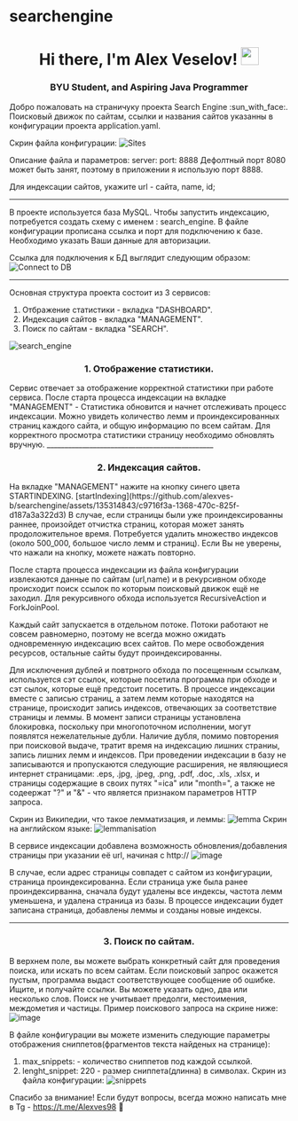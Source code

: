 # searchengine
<h1 align="center">Hi there, I'm Alex Veselov!</a> 
<img src="https://github.com/blackcater/blackcater/raw/main/images/Hi.gif" height="32"/></h1>
<h3 align="center">BYU Student, and Aspiring Java Programmer</h3>
Добро пожаловать на страничуку проекта Search Engine :sun_with_face:.
Поисковый движок по сайтам, ссылки и названия сайтов указанны в конфигурации проекта application.yaml.

Скрин файла конфигурации:
![Sites](https://github.com/alexves-b/searchengine/assets/135314843/e321aef7-134e-405f-8aeb-a0813cc49069)

Описание файла и параметров:
server:
  port: 8888
Дефолтный порт 8080 может быть занят, поэтому в приложении я использую порт 8888.

Для индексации сайтов, укажите url - сайта, name, id;
_______________________________________________________________
В проекте используется база MySQL. 
Чтобы запустить индексацию, потребуется создать схему с именем : search_engine.
В файле конфигурации прописана ссылка и порт для подключению к базе.
Необходимо указать Ваши данные для авторизации. 

Ссылка для подключения к БД выглядит следующим образом:
![Connect to DB](https://github.com/alexves-b/searchengine/assets/135314843/c9cd6086-fc1d-4644-9698-de8976e4a376)
___________________________



Основная структура проекта состоит из 3 сервисов:
1. Отбражение статистики - вкладка "DASHBOARD".
2. Индексация сайтов - вкладка "MANAGEMENT".
3. Поиск по сайтам - вкладка "SEARCH".

![search_engine](https://github.com/alexves-b/searchengine/assets/135314843/6c5e961b-4229-429c-ac52-8795e28cb713)

<h3 align="center">1. Отображение статистики.</h3>
Сервис отвечает за отображение корректной статистики при работе сервиса.
После старта процесса индексации на вкладке "MANAGEMENT" - Статистика обновится и начнет отслеживать процесс индексации.
Можно увидеть количество лемм и проиндексированных страниц каждого сайта, и общую информацию по всем сайтам.
Для корректного просмотра статистики страницу необходимо обновлять вручную.
_______________________________________________

<h3 align="center">2. Индексация сайтов.</h3>
На вкладке "MANAGEMENT" нажите на кнопку синего цвета STARTINDEXING.
[startIndexing](https://github.com/alexves-b/searchengine/assets/135314843/c9716f3a-1368-470c-825f-d187a3a322d3)
В случае, если страницы были уже проиндексированны раннее, произойдет отчистка страниц, которая может занять продоложительное время.
Потребуется удалить множество индексов (около 500_000, большое число лемм и страниц).
Если Вы не уверены, что нажали на кнопку, можете нажать повторно.

После старта процесса индексации из файла конфигурации извлекаются данные по сайтам (url,name) и в рекурсивном
обходе происходит поиск ссылок по которым поисковый движок ещё не заходил.
Для рекурсивного обхода используется RecursiveAction и ForkJoinPool.

Каждый сайт запускается в отдельном потоке.
Потоки работают не совсем равномерно, поэтому не всегда можно ожидать одновременную индексацию всех сайтов.
По мере освобождения ресурсов, остальные сайты будут проиндексированны.

Для исключения дублей и повтрного обхода по посещенным ссылкам, используется сэт ссылок,
которые посетила программа при обходе и сэт сылок, которые ещё предстоит посетить.
В процессе индексации вместе с записью страниц, а затем лемм которые находятся на странице,
происходит запись индексов, отвечающих за соответствие страницы и леммы.
В момент записи страницы установлена блокировка, поскольку при многопоточном исполнении, могут появлятся нежелательные дубли. 
Наличие дубля, помимо повторения при поисковой выдаче, тратит время на индексацию лишних страниы, запись лишних лемм и индексов.
При проведении индексации в базу не записываются и пропускаются следующие расширения, не являющиеся интернет страницами:
.eps, .jpg, .jpeg, .png, .pdf, .doc, .xls, .xlsx, и страницы содержащие в своих путях "=ica" или "month=",
а также не содеержат "?" и "&" - что является признаком параметров HTTP запроса.

Скрин из Википедии, что такое лемматизация, и леммы: 
![lemma](https://github.com/alexves-b/searchengine/assets/135314843/422210bc-58b5-44ab-8664-b243e9f01147)
Скрин на английском языке:
![lemmanisation](https://github.com/alexves-b/searchengine/assets/135314843/5aec6af6-ac1a-4eb5-afc9-b37dabb2bb37)

В сервисе индексации добавлена возможность обновления/добавления страницы при указании её url, начиная с http://
![image](https://github.com/alexves-b/searchengine/assets/135314843/70fdbf1e-16be-49af-a787-a612f120fcfa)

В случае, если адрес страницы совпадет с сайтом из конфигурации, страница проиндексированна.
Если страница уже была ранее проиндексирванна, сначала будут удалены все индексы, частота лемм уменьшена, и удалена страница из базы.
В процессе индексации будет записана страница, добавлены леммы и созданы новые индексы.
_________________________________________________

<h3 align="center">3. Поиск по сайтам.</h3>

В верхнем поле, вы можете выбрать конкретный сайт для проведения поиска, или искать по всем сайтам.
Если поисковый запрос окажется пустым, программа выдаст соответствующее сообщение об ошибке.
Ищите, и получайте ссылки.
Вы можете указать одно, два или несколько слов.
Поиск не учитывает предолги, местоимения, междометия и частицы. 
Пример поискового запроса на скрине ниже:
![image](https://github.com/alexves-b/searchengine/assets/135314843/3ad13942-0bda-45d7-9b69-bee127503eb7)



В файле конфигурации вы можете изменить следующие параметры отображения сниппетов(фрагментов текста найденых на странице):
1. max_snippets: - количество сниппетов под каждой ссылкой.
2. lenght_snippet: 220 - размер сниппета(длинна) в символах.
Скрин из файла конфигурации:
![snippets](https://github.com/alexves-b/searchengine/assets/135314843/bd6ffd5e-0000-4c01-b1f6-f078eb38d7e8)

Спасибо за внимание!
Если будут вопросы, всегда можно написать мне в Tg - https://t.me/Alexves98  :palm_tree:













